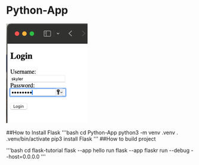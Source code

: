 # Python-App

![Progress](login.png)

##How to Install Flask
'''bash
cd Python-App
python3 -m venv .venv
. .venv/bin/activate
pip3 install Flask
'''
##How to build project

'''bash
cd flask-tutorial
flask --app hello run
flask --app flaskr run --debug --host=0.0.0.0
'''